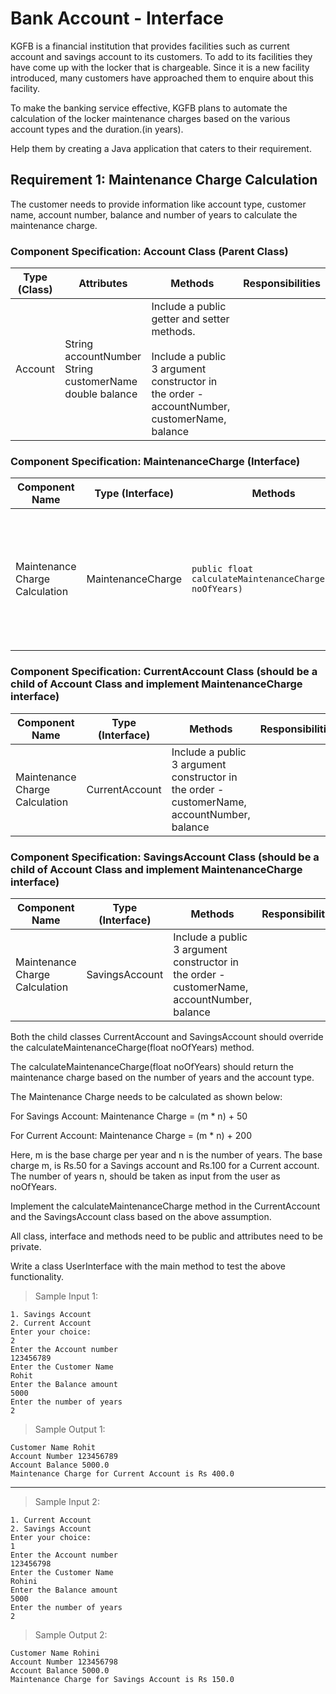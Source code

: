 # Bank Account - Interface

KGFB is a financial institution that provides facilities such as current account and savings account to its customers. To add to its facilities they have come up with the locker that is chargeable. Since it is a new facility introduced, many customers have approached them to enquire about this facility.

To make the banking service effective, KGFB plans to automate the calculation of the locker maintenance charges based on the various account types and the duration.(in years).

Help them by creating a Java application that caters to their requirement.

## Requirement 1: Maintenance Charge Calculation

The customer needs to provide information like account type, customer name, account number, balance and number of years to calculate the maintenance charge.

### Component Specification: Account Class (Parent Class)

| Type (Class) | Attributes | Methods | Responsibilities |
| ------------ | ---------- | ------- | ---------------- |
| Account | String accountNumber<br>String customerName<br>double balance | Include a public getter and setter methods.<br><br>Include   a public 3 argument constructor in the order -  accountNumber, customerName, balance |  |
 
### Component Specification: MaintenanceCharge (Interface)

| Component Name | Type (Interface) | Methods | Responsibilities |
| -------------- | ---------------- | ------- | ---------------- |
| Maintenance Charge Calculation | MaintenanceCharge | `public float calculateMaintenanceCharge(float noOfYears)` | This is an abstract method and it should calculate the maintenance charge based on the number of years and account type and return the result. | 

 

### Component Specification: CurrentAccount Class (should be a child of Account Class and implement MaintenanceCharge interface)

| Component Name | Type (Interface) | Methods | Responsibilities |
| -------------- | ---------------- | ------- | ---------------- |
Maintenance Charge Calculation | CurrentAccount | Include  a public 3 argument constructor in the order -  customerName, accountNumber, balance |  | 

### Component Specification: SavingsAccount Class (should be a child of Account Class and implement MaintenanceCharge interface)

| Component Name | Type (Interface) | Methods | Responsibilities |
| -------------- | ---------------- | ------- | ---------------- |
Maintenance Charge Calculation | SavingsAccount | Include  a public 3 argument constructor in the order -  customerName, accountNumber, balance |  |

Both the child classes CurrentAccount and SavingsAccount should override the calculateMaintenanceCharge(float noOfYears) method.

The calculateMaintenanceCharge(float noOfYears) should return the maintenance charge based on the number of years and the account type.

The Maintenance Charge needs to be calculated as shown below:

For Savings Account:  Maintenance Charge = (m * n) + 50

For Current Account:  Maintenance Charge = (m * n) + 200

Here, m is the base charge per year and n is the number of years. The base charge m, is Rs.50 for a Savings account and Rs.100 for a Current account. The number of years n, should be taken as input from the user as noOfYears.

Implement the calculateMaintenanceCharge method in the CurrentAccount and the SavingsAccount class based on the above assumption.

All class, interface and methods need to be public and attributes need to be private.

Write a class UserInterface with the main method to test the above functionality.

> Sample Input 1:

    1. Savings Account
    2. Current Account
    Enter your choice:
    2
    Enter the Account number
    123456789
    Enter the Customer Name
    Rohit
    Enter the Balance amount
    5000
    Enter the number of years
    2

> Sample Output 1:

    Customer Name Rohit
    Account Number 123456789
    Account Balance 5000.0
    Maintenance Charge for Current Account is Rs 400.0

--- 

> Sample Input 2:

    1. Current Account
    2. Savings Account
    Enter your choice:
    1
    Enter the Account number
    123456798
    Enter the Customer Name
    Rohini
    Enter the Balance amount
    5000
    Enter the number of years
    2

> Sample Output 2:

    Customer Name Rohini
    Account Number 123456798
    Account Balance 5000.0
    Maintenance Charge for Savings Account is Rs 150.0